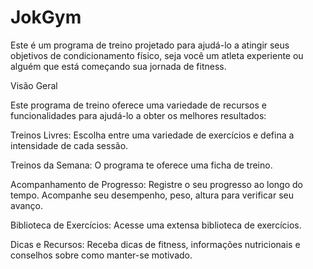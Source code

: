 # JokGym

Este é um programa de treino projetado para ajudá-lo a atingir seus objetivos de condicionamento físico, seja você um atleta experiente ou alguém que está começando sua jornada de fitness.

Visão Geral

Este programa de treino oferece uma variedade de recursos e funcionalidades para ajudá-lo a obter os melhores resultados:

Treinos Livres: Escolha entre uma variedade de exercícios e defina a intensidade de cada sessão.

Treinos da Semana: O programa te oferece uma ficha de treino.

Acompanhamento de Progresso: Registre o seu progresso ao longo do tempo. Acompanhe seu desempenho, peso, altura para verificar seu avanço.

Biblioteca de Exercícios: Acesse uma extensa biblioteca de exercícios.

Dicas e Recursos: Receba dicas de fitness, informações nutricionais e conselhos sobre como manter-se motivado.
